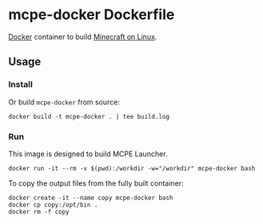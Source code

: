 # mcpe-docker Dockerfile

[Docker](http://docker.com) container to build [Minecraft on Linux](https://mcpelauncher.readthedocs.io/en/latest/getting_started.html).


## Usage

### Install

Or build `mcpe-docker` from source:
```
docker build -t mcpe-docker . | tee build.log
```

### Run

This image is designed to build MCPE Launcher.

```
docker run -it --rm -v $(pwd):/workdir -w="/workdir" mcpe-docker bash
```

To copy the output files from the fully built container:
```
docker create -it --name copy mcpe-docker bash
docker cp copy:/opt/bin .
docker rm -f copy
```
